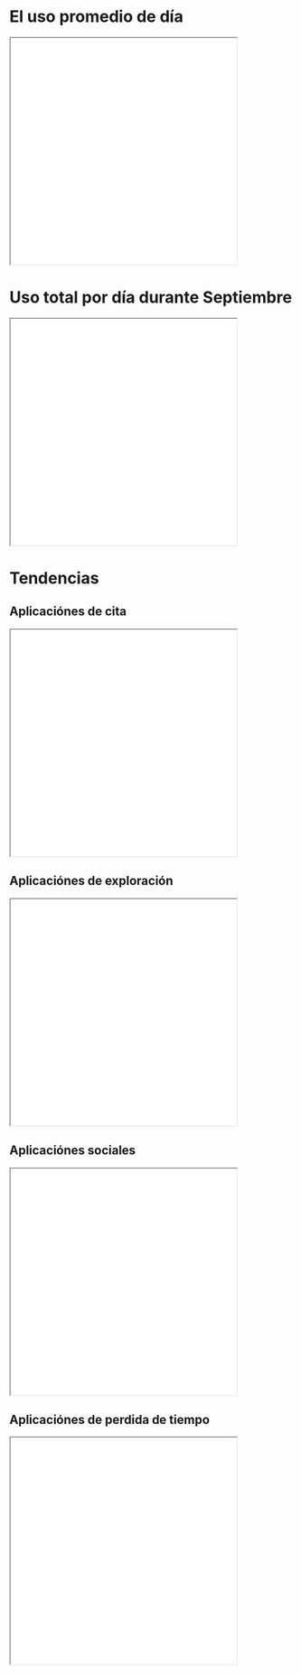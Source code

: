 
# El uso promedio de día

<iframe src="avg_use.html" height=400 width=400></iframe>


# Uso total por día durante Septiembre

<iframe src="total_use.html" height=400 width=400></iframe>



# Tendencias

## Aplicaciónes de cita

<iframe src="trend_dating.html" height=400 width=400></iframe>

## Aplicaciónes de exploración

<iframe src="trend_exploration.html" height=400 width=400></iframe>

## Aplicaciónes sociales

<iframe src="trend_social.html" height=400 width=400></iframe>

## Aplicaciónes de perdida de tiempo

<iframe src="trend_waste.html" height=400 width=400></iframe>